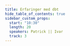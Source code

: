 ```yaml
---
title: Erfaringer med dbt
hide_table_of_contents: true
sidebar_custom_props:
  start: "10:30"
  length: 20
  speakers: Patrick || Ivar
  track: 3
---
```





